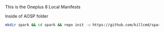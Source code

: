This is the Oneplus 8 Local Manifests

Inside of AOSP folder

```bash
mkdir spark && cd spark && repo init -u https://github.com/killcmd/spark-manifest -b spark && mkdir .repo/local_manifests && wget -q -O .repo/local_manifests/roomservice.xml https://raw.githubusercontent.com/killcmd/lm_instantnoodle/Spark-Beta/local_manifests/nissin_curry.xml && repo sync --force-sync --optimized-fetch --no-tags --no-clone-bundle --prune -j$(nproc --all)
```
